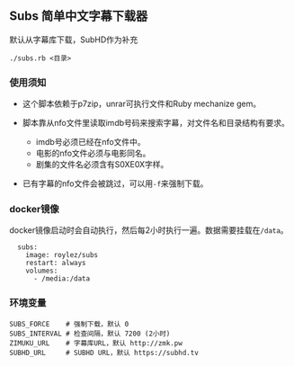 ## Subs 简单中文字幕下载器

默认从字幕库下载，SubHD作为补充

```
./subs.rb <目录>
```

### 使用须知

- 这个脚本依赖于p7zip，unrar可执行文件和Ruby mechanize gem。

- 脚本靠从nfo文件里读取imdb号码来搜索字幕，对文件名和目录结构有要求。

  + imdb号必须已经在nfo文件中。
  + 电影的nfo文件必须与电影同名。
  + 剧集的文件名必须含有S0XE0X字样。

- 已有字幕的nfo文件会被跳过，可以用`-f`来强制下载。

### docker镜像

docker镜像启动时会自动执行，然后每2小时执行一遍。数据需要挂载在`/data`。


```
  subs:
    image: roylez/subs
    restart: always
    volumes:
      - /media:/data
```

### 环境变量

```
SUBS_FORCE    # 强制下载，默认 0
SUBS_INTERVAL # 检查间隔，默认 7200 (2小时)
ZIMUKU_URL    # 字幕库URL，默认 http://zmk.pw
SUBHD_URL     # SUBHD URL，默认 https://subhd.tv
```
